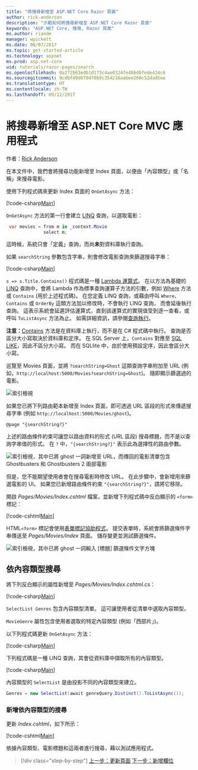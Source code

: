 ```yaml
---
title: "將搜尋新增至 ASP.NET Core Razor 頁面"
author: rick-anderson
description: "示範如何將搜尋新增至 ASP.NET Core Razor 頁面"
keywords: "ASP.NET Core, 搜尋, Razor 頁面"
ms.author: riande
manager: wpickett
ms.date: 08/07/2017
ms.topic: get-started-article
ms.technology: aspnet
ms.prod: asp.net-core
uid: tutorials/razor-pages/search
ms.openlocfilehash: 8a272b63edb1d173c4ae0324fe4bbdbfede424c6
ms.sourcegitcommit: 9cdbfd0d670d70b9c354216aabee260c52dad5ee
ms.translationtype: HT
ms.contentlocale: zh-TW
ms.lasthandoff: 09/12/2017
---
```

# <a name="adding-search-to-an-aspnet-core-mvc-app"></a>將搜尋新增至 ASP.NET Core MVC 應用程式

作者：[Rick Anderson](https://twitter.com/RickAndMSFT)

在本文件中，我們會將搜尋功能新增至 Index 頁面，以便由「內容類型」或「名稱」來搜尋電影。

使用下列程式碼來更新 Index 頁面的 `OnGetAsync` 方法：

[!code-csharp[Main](razor-pages-start/sample/RazorPagesMovie/Pages/Movies/Index.cshtml.cs?name=snippet_1stSearch)]

`OnGetAsync` 方法的第一行會建立 [LINQ](https://docs.microsoft.com/dotnet/csharp/programming-guide/concepts/linq/) 查詢，以選取電影：

```csharp
 var movies = from m in _context.Movie
              select m;
```

這時候，系統只會「定義」查詢，而尚**未**對資料庫執行查詢。

如果 `searchString` 參數包含字串，則會修改電影查詢來篩選搜尋字串：

[!code-csharp[Main](razor-pages-start/sample/RazorPagesMovie/Pages/Movies/Index.cshtml.cs?name=snippet_SearchNull)]

`s => s.Title.Contains()` 程式碼是一種 [Lambda 運算式](https://docs.microsoft.com/dotnet/csharp/programming-guide/statements-expressions-operators/lambda-expressions)。 在以方法為基礎的 [LINQ](https://docs.microsoft.com/dotnet/csharp/programming-guide/concepts/linq/) 查詢中，會將 Lambda 作為標準查詢運算子方法的引數，例如 [Where](https://docs.microsoft.com/dotnet/csharp/programming-guide/concepts/linq/query-syntax-and-method-syntax-in-linq) 方法或 `Contains` (用於上述程式碼)。 在您定義 LINQ 查詢，或藉由呼叫 `Where`、`Contains` 或 `OrderBy` 這類方法加以修改時，不會執行 LINQ 查詢， 而會延後執行查詢。 這表示系統會延遲評估運算式，直到該運算式的實現值受到逐一查看，或呼叫 `ToListAsync` 方法為止。 如需詳細資訊，請參閱[查詢執行](https://docs.microsoft.com/dotnet/framework/data/adonet/ef/language-reference/query-execution)。

**注意：**[Contains](https://docs.microsoft.com//dotnet/api/system.data.objects.dataclasses.entitycollection-1.contains) 方法是在資料庫上執行，而不是在 C# 程式碼中執行。 查詢是否區分大小寫取決於資料庫和定序。 在 SQL Server 上，`Contains` 對應至 [SQL LIKE](https://docs.microsoft.com/sql/t-sql/language-elements/like-transact-sql)，因此不區分大小寫。 而在 SQLlite 中，由於使用預設定序，因此會區分大小寫。

巡覽至 Movies 頁面，並將 `?searchString=Ghost` 這類查詢字串附加至 URL (例如，`http://localhost:5000/Movies?searchString=Ghost`)。 隨即顯示篩選過的電影。

![索引檢視](search/_static/ghost.png)

如果您已將下列路由範本新增至 Index 頁面，即可透過 URL 區段的形式來傳遞搜尋字串 (例如 `http://localhost:5000/Movies/ghost`)。

```cshtml
@page "{searchString?}"
```

上述的路由條件約束可讓您以路由資料的形式 (URL 區段) 搜尋標題，而不是以查詢字串值的形式。  在 `?` 中，`"{searchString?}"` 表示此為選擇性的路由參數。

![索引檢視，其中已將 ghost 一詞新增至 URL，而傳回的電影清單包含 Ghostbusters 和 Ghostbusters 2 兩部電影](search/_static/g2.png)

但是，您不能期望使用者會在搜尋電影時修改 URL。 在此步驟中，會新增用來篩選電影的 UI。 如果您已新增路由條件約束 `"{searchString?}"`，請將它移除。

開啟 *Pages/Movies/Index.cshtml* 檔案，並新增下列程式碼中反白顯示的 `<form>` 標記：

[!code-cshtml[Main](razor-pages-start/sample/RazorPagesMovie/Pages/Movies/Index2.cshtml?highlight=14-19&range=1-22)]

HTML`<form>` 標記會使用[表單標記協助程式](xref:mvc/views/working-with-forms#the-form-tag-helper)。 提交表單時，系統會將篩選條件字串傳送至 *Pages/Movies/Index* 頁面。 儲存變更並測試篩選條件。

![索引檢視，其中已將 ghost 一詞輸入 [標題] 篩選條件文字方塊](search/_static/filter.png)

## <a name="search-by-genre"></a>依內容類型搜尋

將下列反白顯示的屬性新增至 *Pages/Movies/Index.cshtml.cs*：

[!code-csharp[Main](razor-pages-start/sample/RazorPagesMovie/Pages/Movies/Index.cshtml.cs?name=snippet_newProps&highlight=11-)]

`SelectList Genres` 包含內容類型清單。 這可讓使用者從清單中選取內容類型。

`MovieGenre` 屬性包含使用者選取的特定內容類型 (例如「西部片」)。

以下列程式碼更新 `OnGetAsync` 方法：

[!code-csharp[Main](razor-pages-start/sample/RazorPagesMovie/Pages/Movies/Index.cshtml.cs?name=snippet_SearchGenre)]

下列程式碼是一種 LINQ 查詢，其會從資料庫中擷取所有的內容類型。

[!code-csharp[Main](razor-pages-start/sample/RazorPagesMovie/Pages/Movies/Index.cshtml.cs?name=snippet_LINQ)]

內容類型的 `SelectList` 是由投影不同的內容類型來建立。

<!-- BUG in OPS
Tag snippet_selectlist's start line '75' should be less than end line '29' when resolving "[!code-csharp[Main](razor-pages-start/sample/RazorPagesMovie/Pages/Movies/Index.cshtml.cs?name=snippet_SelectList)]"

There is no start line.

[!code-csharp[Main](razor-pages-start/sample/RazorPagesMovie/Pages/Movies/Index.cshtml.cs?name=snippet_SelectList)]
-->

```csharp
Genres = new SelectList(await genreQuery.Distinct().ToListAsync());
```

### <a name="adding-search-by-genre"></a>新增依內容類型的搜尋

更新 *Index.cshtml*，如下所示：

[!code-cshtml[Main](razor-pages-start/sample/RazorPagesMovie/Pages/Movies/IndexFormGenreNoRating.cshtml?highlight=16-18&range=1-26)]

依據內容類型、電影標題和這兩者進行搜尋，藉以測試應用程式。

>[!div class="step-by-step"]
[上一步：更新頁面](xref:tutorials/razor-pages/da1)
[下一步：新增欄位](xref:tutorials/razor-pages/new-field)
